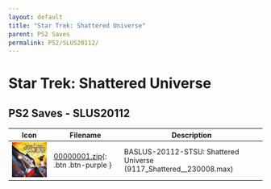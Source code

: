 ```yaml
---
layout: default
title: "Star Trek: Shattered Universe"
parent: PS2 Saves
permalink: PS2/SLUS20112/
---
```

# Star Trek: Shattered Universe

## PS2 Saves - SLUS20112

| Icon | Filename | Description |
|------|----------|-------------|
| ![Star Trek: Shattered Universe](icon0.png) | [00000001.zip](00000001.zip){: .btn .btn-purple } | BASLUS-20112-STSU: Shattered Universe (9117_Shattered__230008.max) |
